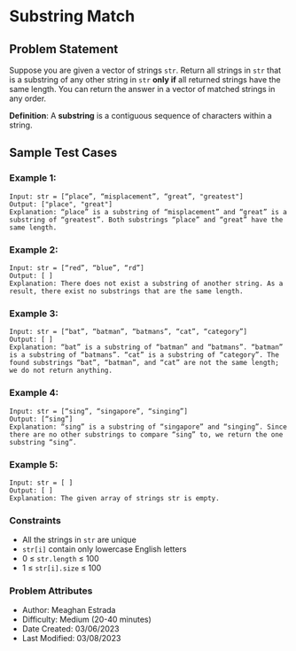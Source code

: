 # Substring Match

## Problem Statement

Suppose you are given a vector of strings `str`. Return all strings in `str` that is a 
substring of any other string in `str` **only if** all returned strings have the same length. You can return the answer in a vector of matched strings in any order.

**Definition**: A **substring** is a contiguous sequence of characters within a string.

## Sample Test Cases

### Example 1:

```text
Input: str = [“place”, “misplacement”, “great”, "greatest"]
Output: ["place", "great"]
Explanation: “place” is a substring of “misplacement” and “great” is a substring of “greatest”. Both substrings “place” and “great” have the same length.
```

### Example 2:

```text
Input: str = [“red”, “blue”, “rd”]
Output: [ ] 
Explanation: There does not exist a substring of another string. As a result, there exist no substrings that are the same length.
```

### Example 3:

```text
Input: str = [“bat”, “batman”, “batmans”, “cat”, “category”]
Output: [ ]
Explanation: “bat” is a substring of “batman” and “batmans”. “batman” is a substring of “batmans”. “cat” is a substring of “category”. The found substrings “bat”, “batman”, and “cat” are not the same length; we do not return anything.
```

### Example 4:

```text
Input: str = [“sing”, “singapore”, “singing”]
Output: [“sing”]
Explanation: “sing” is a substring of “singapore” and “singing”. Since there are no other substrings to compare “sing” to, we return the one substring “sing”.
```

### Example 5:

```text
Input: str = [ ]
Output: [ ]
Explanation: The given array of strings str is empty.
```

### Constraints

- All the strings in `str` are unique
- `str[i]` contain only lowercase English letters
- 0 ≤ `str.length` ≤ 100
- 1 ≤ `str[i].size` ≤ 100

### Problem Attributes

- Author: Meaghan Estrada
- Difficulty: Medium (20-40 minutes)
- Date Created: 03/06/2023
- Last Modified: 03/08/2023
